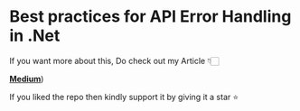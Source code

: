 # Best practices for API Error Handling in .Net

If you want more about this, Do check out my Article 👇🏻

[**Medium**](https://medium.com/@jaykrishnareddy/best-practices-for-api-error-handling-in-net-2e04da4ba286))

If you liked the repo then kindly support it by giving it a star ⭐

